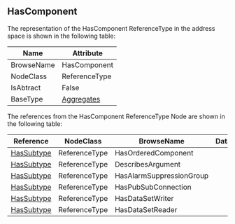 <!-- objecttype -->
## HasComponent
The representation of the HasComponent ReferenceType in the address space is shown in the following table:  

|Name|Attribute|
|---|---|
|BrowseName|HasComponent|
|NodeClass|ReferenceType|
|IsAbtract|False|
|BaseType|[Aggregates](../../../Part3/ReferenceTypes/Aggregates/readme.md)|

The references from the HasComponent ReferenceType Node are shown in the following table:  

|Reference|NodeClass|BrowseName|DataType|TypeDefinition|ModellingRule|
|---|---|---|---|---|---|
|[HasSubtype](../../../Part3/ReferenceTypes/HasSubtype/readme.md)|ReferenceType|HasOrderedComponent||||
|[HasSubtype](../../../Part3/ReferenceTypes/HasSubtype/readme.md)|ReferenceType|DescribesArgument||||
|[HasSubtype](../../../Part3/ReferenceTypes/HasSubtype/readme.md)|ReferenceType|HasAlarmSuppressionGroup||||
|[HasSubtype](../../../Part3/ReferenceTypes/HasSubtype/readme.md)|ReferenceType|HasPubSubConnection||||
|[HasSubtype](../../../Part3/ReferenceTypes/HasSubtype/readme.md)|ReferenceType|HasDataSetWriter||||
|[HasSubtype](../../../Part3/ReferenceTypes/HasSubtype/readme.md)|ReferenceType|HasDataSetReader||||

